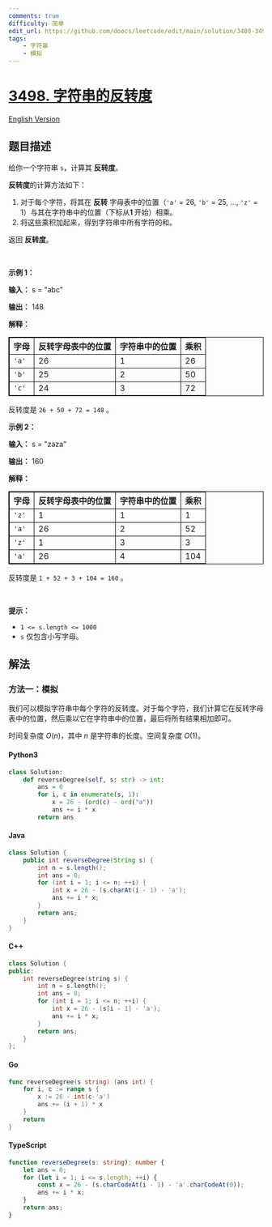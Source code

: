 ```yaml
---
comments: true
difficulty: 简单
edit_url: https://github.com/doocs/leetcode/edit/main/solution/3400-3499/3498.Reverse%20Degree%20of%20a%20String/README.md
tags:
    - 字符串
    - 模拟
---
```


<!-- problem:start -->

# [3498. 字符串的反转度](https://leetcode.cn/problems/reverse-degree-of-a-string)

[English Version](/solution/3400-3499/3498.Reverse%20Degree%20of%20a%20String/README_EN.md)

## 题目描述

<!-- description:start -->

<p>给你一个字符串 <code>s</code>，计算其 <strong>反转度</strong>。</p>

<p><strong>反转度</strong>的计算方法如下：</p>

<ol>
	<li>对于每个字符，将其在 <strong>反转</strong> 字母表中的位置（<code>'a'</code> = 26, <code>'b'</code> = 25, ..., <code>'z'</code> = 1）与其在字符串中的位置（下标从<strong>1 </strong>开始）相乘。</li>
	<li>将这些乘积加起来，得到字符串中所有字符的和。</li>
</ol>

<p>返回 <strong>反转度</strong>。</p>

<p>&nbsp;</p>

<p><strong class="example">示例 1：</strong></p>

<div class="example-block">
<p><strong>输入：</strong> <span class="example-io">s = "abc"</span></p>

<p><strong>输出：</strong> <span class="example-io">148</span></p>

<p><strong>解释：</strong></p>

<table style="border: 1px solid black;">
	<tbody>
		<tr>
			<th style="border: 1px solid black;">字母</th>
			<th style="border: 1px solid black;">反转字母表中的位置</th>
			<th style="border: 1px solid black;">字符串中的位置</th>
			<th style="border: 1px solid black;">乘积</th>
		</tr>
		<tr>
			<td style="border: 1px solid black;"><code>'a'</code></td>
			<td style="border: 1px solid black;">26</td>
			<td style="border: 1px solid black;">1</td>
			<td style="border: 1px solid black;">26</td>
		</tr>
		<tr>
			<td style="border: 1px solid black;"><code>'b'</code></td>
			<td style="border: 1px solid black;">25</td>
			<td style="border: 1px solid black;">2</td>
			<td style="border: 1px solid black;">50</td>
		</tr>
		<tr>
			<td style="border: 1px solid black;"><code>'c'</code></td>
			<td style="border: 1px solid black;">24</td>
			<td style="border: 1px solid black;">3</td>
			<td style="border: 1px solid black;">72</td>
		</tr>
	</tbody>
</table>

<p>反转度是 <code>26 + 50 + 72 = 148</code> 。</p>
</div>

<p><strong class="example">示例 2：</strong></p>

<div class="example-block">
<p><strong>输入：</strong> <span class="example-io">s = "zaza"</span></p>

<p><strong>输出：</strong> <span class="example-io">160</span></p>

<p><strong>解释：</strong></p>

<table style="border: 1px solid black;">
	<tbody>
		<tr>
			<th style="border: 1px solid black;">字母</th>
			<th style="border: 1px solid black;">反转字母表中的位置</th>
			<th style="border: 1px solid black;">字符串中的位置</th>
			<th style="border: 1px solid black;">乘积</th>
		</tr>
		<tr>
			<td style="border: 1px solid black;"><code>'z'</code></td>
			<td style="border: 1px solid black;">1</td>
			<td style="border: 1px solid black;">1</td>
			<td style="border: 1px solid black;">1</td>
		</tr>
		<tr>
			<td style="border: 1px solid black;"><code>'a'</code></td>
			<td style="border: 1px solid black;">26</td>
			<td style="border: 1px solid black;">2</td>
			<td style="border: 1px solid black;">52</td>
		</tr>
		<tr>
			<td style="border: 1px solid black;"><code>'z'</code></td>
			<td style="border: 1px solid black;">1</td>
			<td style="border: 1px solid black;">3</td>
			<td style="border: 1px solid black;">3</td>
		</tr>
		<tr>
			<td style="border: 1px solid black;"><code>'a'</code></td>
			<td style="border: 1px solid black;">26</td>
			<td style="border: 1px solid black;">4</td>
			<td style="border: 1px solid black;">104</td>
		</tr>
	</tbody>
</table>
</div>

<p>反转度是 <code>1 + 52 + 3 + 104 = 160</code>&nbsp;。</p>

<p>&nbsp;</p>

<p><strong>提示：</strong></p>

<ul>
	<li><code>1 &lt;= s.length &lt;= 1000</code></li>
	<li><code>s</code> 仅包含小写字母。</li>
</ul>

<!-- description:end -->

## 解法

<!-- solution:start -->

### 方法一：模拟

我们可以模拟字符串中每个字符的反转度。对于每个字符，我们计算它在反转字母表中的位置，然后乘以它在字符串中的位置，最后将所有结果相加即可。

时间复杂度 $O(n)$，其中 $n$ 是字符串的长度。空间复杂度 $O(1)$。

<!-- tabs:start -->

#### Python3

```python
class Solution:
    def reverseDegree(self, s: str) -> int:
        ans = 0
        for i, c in enumerate(s, 1):
            x = 26 - (ord(c) - ord("a"))
            ans += i * x
        return ans
```

#### Java

```java
class Solution {
    public int reverseDegree(String s) {
        int n = s.length();
        int ans = 0;
        for (int i = 1; i <= n; ++i) {
            int x = 26 - (s.charAt(i - 1) - 'a');
            ans += i * x;
        }
        return ans;
    }
}
```

#### C++

```cpp
class Solution {
public:
    int reverseDegree(string s) {
        int n = s.length();
        int ans = 0;
        for (int i = 1; i <= n; ++i) {
            int x = 26 - (s[i - 1] - 'a');
            ans += i * x;
        }
        return ans;
    }
};
```

#### Go

```go
func reverseDegree(s string) (ans int) {
	for i, c := range s {
		x := 26 - int(c-'a')
		ans += (i + 1) * x
	}
	return
}
```

#### TypeScript

```ts
function reverseDegree(s: string): number {
    let ans = 0;
    for (let i = 1; i <= s.length; ++i) {
        const x = 26 - (s.charCodeAt(i - 1) - 'a'.charCodeAt(0));
        ans += i * x;
    }
    return ans;
}
```

<!-- tabs:end -->

<!-- solution:end -->

<!-- problem:end -->
